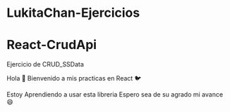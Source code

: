 # LukitaChan-Ejercicios
# React-CrudApi

Ejercicio de CRUD_SSData

Hola 🌸 Bienvenido a mis practicas en React 🐦

Estoy Aprendiendo a usar esta libreria Espero sea de su agrado mi avance 😄

